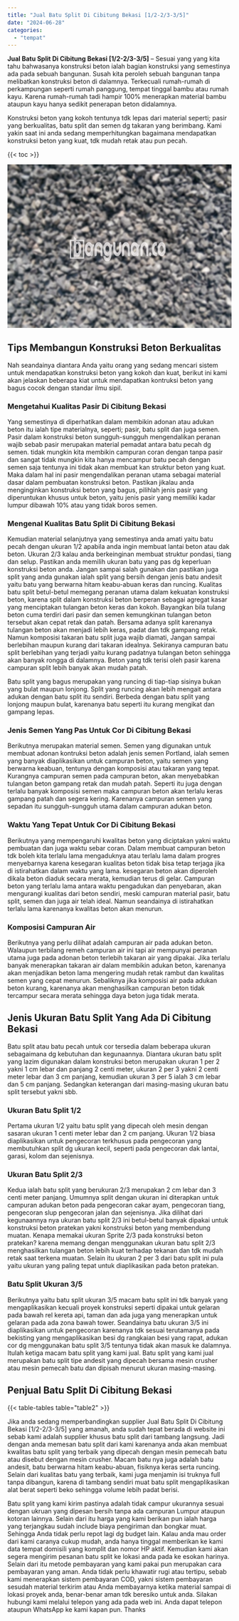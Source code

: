 ```yaml
---
title: "Jual Batu Split Di Cibitung Bekasi [1/2-2/3-3/5]"
date: "2024-06-28"
categories: 
  - "tempat"
---
```


**Jual Batu Split Di Cibitung Bekasi \[1/2-2/3-3/5\]** – Sesuai yang yang kita tahu bahwasanya konstruksi beton ialah bagian konstruksi yang semestinya ada pada sebuah bangunan. Susah kita peroleh sebuah bangunan tanpa melibatkan konstruksi beton di dalamnya. Terkecuali rumah-rumah di perkampungan seperti rumah panggung, tempat tinggal bambu atau rumah kayu. Karena rumah-rumah tadi hampir 100% menerapkan material bambu ataupun kayu hanya sedikit penerapan beton didalamnya.

Konstruksi beton yang kokoh tentunya tdk lepas dari material seperti; pasir yang berkualitas, batu split dan semen dg takaran yang berimbang. Kami yakin saat ini anda sedang memperhitungkan bagaimana mendapatkan konstruksi beton yang kuat, tdk mudah retak atau pun pecah.

{{< toc >}}

![Jual Batu Split Di Cibitung Bekasi [1/2-2/3-3/5]](/images/jual-batu-split-17.png)

## Tips Membangun Konstruksi Beton Berkualitas

Nah seandainya diantara Anda yaitu orang yang sedang mencari sistem untuk mendapatkan konstruksi beton yang kokoh dan kuat, berikut ini kami akan jelaskan beberapa kiat untuk mendapatkan kontruksi beton yang bagus cocok dengan standar ilmu sipil.

### Mengetahui Kualitas Pasir Di Cibitung Bekasi

Yang semestinya di diperhatikan dalam membikin adonan atau adukan beton itu ialah tipe materialnya, seperti; pasir, batu split dan juga semen. Pasir dalam konstruksi beton sungguh-sungguh mengendalikan peranan wajib sebab pasir merupakan material pemadat antara batu pecah dg semen. tidak mungkin kita membikin campuran coran dengan tanpa pasir dan sangat tidak mungkin kita hanya mencampur batu pecah dengan semen saja tentunya ini tidak akan membuat kan struktur beton yang kuat. Maka dalam hal ini pasir mengendalikan peranan utama sebagai material dasar dalam pembuatan konstruksi beton. Pastikan jikalau anda menginginkan konstruksi beton yang bagus, pilihlah jenis pasir yang diperuntukan khusus untuk beton, yaitu jenis pasir yang memiliki kadar lumpur dibawah 10% atau yang tidak boros semen.

### Mengenal Kualitas Batu Split Di Cibitung Bekasi

Kemudian material selanjutnya yang semestinya anda amati yaitu batu pecah dengan ukuran 1/2 apabila anda ingin membuat lantai beton atau dak beton. Ukuran 2/3 kalau anda berkeinginan membuat struktur pondasi, tiang dan selup. Pastikan anda memilih ukuran batu yang pas dg keperluan konstruksi beton anda. Jangan sampai salah gunakan dan pastikan juga split yang anda gunakan ialah split yang bersih dengan jenis batu andesit yaitu batu yang berwarna hitam keabu-abuan keras dan runcing. Kualitas batu split betul-betul memegang peranan utama dalam kekuatan konstruksi beton, karena split dalam konstruksi beton berperan sebagai agregat kasar yang menciptakan tulangan beton keras dan kokoh. Bayangkan bila tulang beton cuma terdiri dari pasir dan semen kemungkinan tulangan beton tersebut akan cepat retak dan patah. Bersama adanya split karenanya tulangan beton akan menjadi lebih keras, padat dan tdk gampang retak. Namun komposisi takaran batu split juga wajib diamati, Jangan sampai berlebihan maupun kurang dari takaran idealnya. Sekiranya campuran batu split berlebihan yang terjadi yaitu kurang padatnya tulangan beton sehingga akan banyak rongga di dalamnya. Beton yang tdk terisi oleh pasir karena campuran split lebih banyak akan mudah patah.

Batu split yang bagus merupakan yang runcing di tiap-tiap sisinya bukan yang bulat maupun lonjong. Split yang runcing akan lebih mengait antara adukan dengan batu split itu sendiri. Berbeda dengan batu split yang lonjong maupun bulat, karenanya batu seperti itu kurang mengikat dan gampang lepas.

### Jenis Semen Yang Pas Untuk Cor Di Cibitung Bekasi

Berikutnya merupakan material semen. Semen yang digunakan untuk membuat adonan kontruksi beton adalah jenis semen Portland, ialah semen yang banyak diaplikasikan untuk campuran beton, yaitu semen yang berwarna keabuan, tentunya dengan komposisi atau takaran yang tepat. Kurangnya campuran semen pada campuran beton, akan menyebabkan tulangan beton gampang retak dan mudah patah. Seperti itu juga dengan terlalu banyak komposisi semen maka campuran beton akan terlalu keras gampang patah dan segera kering. Karenanya campuran semen yang sepadan itu sungguh-sungguh utama dalam campuran adukan beton.

### Waktu Yang Tepat Untuk Cor Di Cibitung Bekasi

Berikutnya yang mempengaruhi kwalitas beton yang diciptakan yakni waktu pembuatan dan juga waktu sebar coran. Dalam membuat campuran beton tdk boleh kita terlalu lama mengaduknya atau terlalu lama dalam progres menyebarnya karena kesegaran kualitas beton tidak bisa tetap terjaga jika di istirahatkan dalam waktu yang lama. kesegaran beton akan diperoleh dikala beton diaduk secara merata, kemudian terus di gelar. Campuran beton yang terlalu lama antara waktu pengadukan dan penyebaran, akan mengurangi kualitas dari beton sendiri, meski campuran material pasir, batu split, semen dan juga air telah ideal. Namun seandainya di istirahatkan terlalu lama karenanya kwalitas beton akan menurun.

### Komposisi Campuran Air

Berikutnya yang perlu dilihat adalah campuran air pada adukan beton. Walaupun terbilang remeh campuran air ini tapi air mempunyai peranan utama juga pada adonan beton terlebih takaran air yang dipakai. Jika terlalu banyak menerapkan takaran air dalam membikin adukan beton, karenanya akan menjadikan beton lama mengering mudah retak rambut dan kwalitas semen yang cepat menurun. Sebaliknya jika komposisi air pada adukan beton kurang, karenanya akan menghasilkan campuran beton tidak tercampur secara merata sehingga daya beton juga tidak merata.

## Jenis Ukuran Batu Split Yang Ada Di Cibitung Bekasi

Batu split atau batu pecah untuk cor tersedia dalam beberapa ukuran sebagaimana dg kebutuhan dan kegunaannya. Diantara ukuran batu split yang lazim digunakan dalam konstruksi beton merupakan ukuran 1 per 2 yakni 1 cm lebar dan panjang 2 centi meter, ukuran 2 per 3 yakni 2 centi meter lebar dan 3 cm panjang, kemudian ukuran 3 per 5 ialah 3 cm lebar dan 5 cm panjang. Sedangkan keterangan dari masing-masing ukuran batu split tersebut yakni sbb.

### Ukuran Batu Split 1/2

Pertama ukuran 1/2 yaitu batu split yang dipecah oleh mesin dengan sasaran ukuran 1 centi meter lebar dan 2 cm panjang. Ukuran 1/2 biasa diaplikasikan untuk pengecoran terkhusus pada pengecoran yang membutuhkan split dg ukuran kecil, seperti pada pengecoran dak lantai, garasi, kolom dan sejenisnya.

### Ukuran Batu Split 2/3

Kedua ialah batu split yang berukuran 2/3 merupakan 2 cm lebar dan 3 centi meter panjang. Umumnya split dengan ukuran ini diterapkan untuk campuran adukan beton pada pengecoran cakar ayam, pengecoran tiang, pengecoran slup pengecoran jalan dan sejenisnya. Jika dilihat dari kegunaannya nya ukuran batu split 2/3 ini betul-betul banyak dipakai untuk konstruksi beton pratekan yakni konstruksi beton yang membendung muatan. Kenapa memakai ukuran Sprite 2/3 pada konstruksi beton pratekan? karena memang dengan menggunakan ukuran batu split 2/3 menghasilkan tulangan beton lebih kuat terhadap tekanan dan tdk mudah retak saat terkena muatan. Selain itu ukuran 2 per 3 dari batu split ini pula yaitu ukuran yang paling tepat untuk diaplikasikan pada beton pratekan.

### Batu Split Ukuran 3/5

Berikutnya yaitu batu split ukuran 3/5 macam batu split ini tdk banyak yang mengaplikasikan kecuali proyek konstruksi seperti dipakai untuk gelaran pada bawah rel kereta api, taman dan ada juga yang menerapkan untuk gelaran pada ada zona bawah tower. Seandainya batu ukuran 3/5 ini diaplikasikan untuk pengecoran karenanya tdk sesuai terutamanya pada bekisting yang mengaplikasikan besi dg rangkaian besi yang rapat, adukan cor dg menggunakan batu split 3/5 tentunya tidak akan masuk ke dalamnya. Itulah ketiga macam batu split yang kami jual. Batu split yang kami jual merupakan batu split tipe andesit yang dipecah bersama mesin crusher atau mesin pemecah batu dan dipisah menurut ukuran masing-masing.

## Penjual Batu Split Di Cibitung Bekasi

{{< table-tables table="table2" >}}

Jika anda sedang memperbandingkan supplier Jual Batu Split Di Cibitung Bekasi \[1/2-2/3-3/5\] yang amanah, anda sudah tepat berada di website ini sebab kami adalah supplier khusus batu split dari tambang langsung. Jadi dengan anda memesan batu split dari kami karenanya anda akan membuat kwalitas batu split yang terbaik yang dipecah dengan mesin pemecah batu atau disebut dengan mesin crusher. Macam batu nya juga adalah batu andesit, batu berwarna hitam keabu-abuan, fisiknya keras serta runcing. Selain dari kualitas batu yang terbaik, kami juga menjamin isi truknya full tanpa dibangun, karena di tambang sendiri muat batu split mengaplikasikan alat berat seperti beko sehingga volume lebih padat berisi.

Batu split yang kami kirim pastinya adalah tidak campur ukurannya sesuai dengan ukruan yang dipesan bersih tanpa ada campuran Lumpur ataupun kotoran lainnya. Selain dari itu harga yang kami berikan pun ialah harga yang terjangkau sudah include biaya pengiriman dan bongkar muat. Sehingga Anda tidak perlu repot lagi dg budget lain. Kalau anda mau order dari kami caranya cukup mudah, anda hanya tinggal memberikan ke kami data tempat domisili yang komplit dan nomor HP aktif. Kemudian kami akan segera mengirim pesanan batu split ke lokasi anda pada ke esokan harinya. Selain dari itu metode pembayaran yang kami pakai pun merupakan cara pembayaran yang aman. Anda tidak perlu khawatir rugi atau tertipu, sebab kami menerapkan sistem pembayaran COD, yakni sistem pembayaran sesudah material terkirim atau Anda membayarnya ketika material sampai di lokasi proyek anda, benar-benar aman tdk beresiko untuk anda. Silakan hubungi kami melalui telepon yang ada pada web ini. Anda dapat telepon ataupun WhatsApp ke kami kapan pun. Thanks
